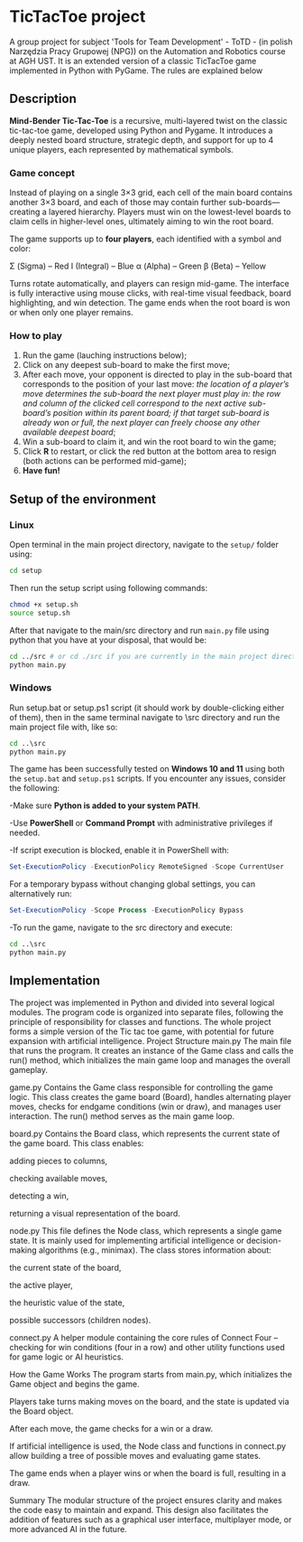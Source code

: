 # TicTacToe project 

A group project for subject 'Tools for Team Development' - ToTD - (in polish Narzędzia Pracy Grupowej (NPG)) on the Automation and Robotics course at AGH UST. It is an extended version of a classic TicTacToe game implemented in Python with PyGame. The rules are explained below

## Description

**Mind-Bender Tic-Tac-Toe** is a recursive, multi-layered twist on the classic tic-tac-toe game, developed using Python and Pygame. It introduces a deeply nested board structure, strategic depth, and support for up to 4 unique players, each represented by mathematical symbols.

### Game concept

Instead of playing on a single 3×3 grid, each cell of the main board contains another 3×3 board, and each of those may contain further sub-boards—creating a layered hierarchy. Players must win on the lowest-level boards to claim cells in higher-level ones, ultimately aiming to win the root board.

The game supports up to **four players**, each identified with a symbol and color:

Σ (Sigma) – Red
I (Integral) – Blue
α (Alpha) – Green
β (Beta) – Yellow

Turns rotate automatically, and players can resign mid-game. The interface is fully interactive using mouse clicks, with real-time visual feedback, board highlighting, and win detection. The game ends when the root board is won or when only one player remains.

### How to play

1. Run the game (lauching instructions below);
2. Click on any deepest sub-board to make the first move;
3. After each move, your opponent is directed to play in the sub-board that corresponds to the position of your last move: 
*the location of a player’s move determines the sub-board the next player must play in: the row and column of the clicked cell correspond to the next active sub-board’s position within its parent board; if that target sub-board is already won or full, the next player can freely choose any other available deepest board*;
4. Win a sub-board to claim it, and win the root board to win the game;
5. Click **R** to restart, or click the red button at the bottom area to resign (both actions can be performed mid-game);
6. **Have fun!**

## Setup of the environment

### Linux

Open terminal in the main project directory, navigate to the `setup/` folder using:
```bash
cd setup
```

Then run the setup script using following commands:
```bash
chmod +x setup.sh
source setup.sh
```

After that navigate to the main/src directory and run `main.py` file using python that you have at your disposal, that would be:
```bash
cd ../src # or cd ./src if you are currently in the main project directory
python main.py
```

### Windows 

Run setup.bat or setup.ps1 script (it should work by double-clicking either of them), then in the same terminal navigate to \src directory and run the main project file with, like so:
```bat
cd ..\src
python main.py
```

The game has been successfully tested on **Windows 10 and 11** using both the `setup.bat` and `setup.ps1` scripts. If you encounter any issues, consider the following:

-Make sure **Python is added to your system PATH**.

-Use **PowerShell** or **Command Prompt** with administrative privileges if needed.

-If script execution is blocked, enable it in PowerShell with:
```powershell
Set-ExecutionPolicy -ExecutionPolicy RemoteSigned -Scope CurrentUser
```
For a temporary bypass without changing global settings, you can alternatively run:
```powershell
Set-ExecutionPolicy -Scope Process -ExecutionPolicy Bypass
```

-To run the game, navigate to the src directory and execute:
```bat
cd ..\src
python main.py
```

## Implementation 

The project was implemented in Python and divided into several logical modules. The program code is organized into separate files, following the principle of responsibility for classes and functions. The whole project forms a simple version of the Tic tac toe game, with potential for future expansion with artificial intelligence. Project Structure main.py The main file that runs the program. It creates an instance of the Game class and calls the run() method, which initializes the main game loop and manages the overall gameplay.

game.py Contains the Game class responsible for controlling the game logic. This class creates the game board (Board), handles alternating player moves, checks for endgame conditions (win or draw), and manages user interaction. The run() method serves as the main game loop.

board.py Contains the Board class, which represents the current state of the game board. This class enables:

adding pieces to columns,

checking available moves,

detecting a win,

returning a visual representation of the board.

node.py This file defines the Node class, which represents a single game state. It is mainly used for implementing artificial intelligence or decision-making algorithms (e.g., minimax). The class stores information about:

the current state of the board,

the active player,

the heuristic value of the state,

possible successors (children nodes).

connect.py A helper module containing the core rules of Connect Four – checking for win conditions (four in a row) and other utility functions used for game logic or AI heuristics.

How the Game Works The program starts from main.py, which initializes the Game object and begins the game.

Players take turns making moves on the board, and the state is updated via the Board object.

After each move, the game checks for a win or a draw.

If artificial intelligence is used, the Node class and functions in connect.py allow building a tree of possible moves and evaluating game states.

The game ends when a player wins or when the board is full, resulting in a draw.

Summary The modular structure of the project ensures clarity and makes the code easy to maintain and expand. This design also facilitates the addition of features such as a graphical user interface, multiplayer mode, or more advanced AI in the future.

<!-- TODO - Implementation details -->

